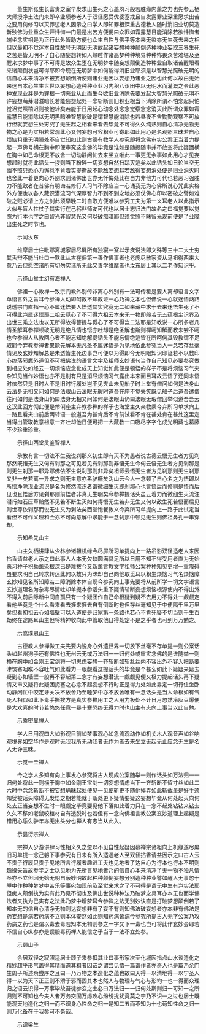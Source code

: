 <!-- { "loadSidebar": true } -->
　　董生斯张生长富贵之室早发求出生死之心盖夙习般若胜缘内薰之力也先参云栖大师授净土法门未即卒业顷参老人于双径愿受优婆塞戒且自发露罪业深重愿求出苦之要用何修习以灭罪愆老人因示之曰学人即知罪根深重古德教人随时消旧业切莫造新殃佛为业重众生开忏悔一门最是出苦方便偈曰众罪如霜露慧日能消除若欲忏悔者端坐念实相是为正行此外皆助方便也众生自性与佛平等本来无染亦无生死去来之相但以最初不觉迷本自性故号无明因无明故起诸妄想种种颠倒造种种业妄取三界生死之苦是皆无明不了自心随妄想转如人熟睡作诸恶梦种种境界种种怖畏众苦难堪及至醒来求梦中事了不可得是故众生堕在无明梦中随妄想颠倒造种种业自取诸苦醒眼看来诸颠倒状岂可得耶即今现在无明梦中如何能得消旧业耶须是以智慧光照破无明的信自心本来清净不被妄想颠倒所使则诸业无因以妄想乃诸业之因也此何以故由无始来迷自本心生生世世以妄想心造种种业业习内积八识田中以无明水而灌溉之令此恶种发现业芽是为罪根一切恶业从此而生今欲旧业消除先要发起大智慧光照破无明不许妄想萌芽潜滋暗长若能妄想起处一念斩断则旧积业根当下消除所谓不怕念起只怕觉迟觉照稍迟则被他转矣若能于日用起心动念处念念觉察念念消灭此所谓众罪如霜露慧日能消除以无明黑暗唯智慧能破是谓智慧能消除也若昼夜不舍勤勤观察不可放行但就妄想生处穷究了无生起之相看来看去毕竟不可得久久纯熟则自心清净无物无物之心是为实相若常观此心又何妄想可容积业可寄耶如此用心是名观照三昧若自心烦恼粗重无明障处不自觉知如此则古德有教学人参究即将念佛审实公案正当着力提起一声佛号横在胸中即便审究这念佛的毕竟是谁如是随提随审并不放空将此疑团横在胸中如己命根更不放舍一切动静闲忙去来坐立唯此一事更无余事如此用心才见妄想起时就将此话头一拶则当下粉碎一切妄想自然扫踪灭迹矣以此话头如日轮当空无幽不照只恐心力懈怠不肯着实提撕故不能敌妄想耳若敌得妄想消处便是旧业消灭时也舍此一着更向心外别求则诸佛出世亦无忏悔处此在自力非他力可代也若恶习强胜力不能敌者在昔佛有明诲若修行人习气不除应当一心诵我无为心佛所说心咒此实格外方便也以各人藏识潜流习气深厚智力不到不到之地必须仗佛心印以密破之譬如难破之贼必请上方之剑此须早晚二时自取方便唯以参究工夫为第一义耳老人以此指示大似与盲人拄杖子其实行在己躬非师友可代也以居士志归法门故名之曰福觉要以觉照为行本也字之曰智光非智慧光又何以破痴暗耶但须觉照不昧智光现前便是了业障出生死之时节也。

　　示闻汝东

　　维摩居士住毗耶离城家居尽屏所有独寝一室以示疾说法即文殊等三十二大士穷其舌辩不能当杜口一默此从古在俗第一善作佛事者也老庞尽散家资从马祖得西来大意乃云但愿空诸所有切勿实诸所无此又善学维摩者也汝东居士其以二老作知识乎。

　　示径山堂主幻有海禅人

　　佛祖一心教禅一致宗门教外别传非离心外别有一法可传秪是要人离却语言文字单悟言外之旨耳今参禅人动即呵教不知教证一心乃禅之本也但佛说一心就迷悟两路说透宗门直指一心不属迷悟要人悟透其实究竟无二如来藏中求于去来迷悟生死了不可得此岂属迷悟耶二祖云觅心了不可得六祖云本来无一物即般若无五蕴根尘识界及出世三乘之法也以无所得故得菩提与觅心了不可得岂二法耶是知教说一心所多者凡情圣解耳参禅顿破无明是绝凡情也悟亦吐却是绝圣解也斯则禅呵知解而教未尝不呵也今参禅人从教回心者不能忘知绝解提话头不能忘情绝迹皆在所呵何其毁教谓不足取耶今弃教参禅者果能先解本无凡圣不属迷悟是为见地依此参究当人一念若存丝毫情见及玄妙知解总是未透皆生死边事岂可便以为得即今无明眼知识印证若不以教印心终落邪魔外道但不可把佛说的语言文字及祖师玄妙语句当作自己知见必要参究做到相应处如经云一切烦恼应念化成无上知觉如此便是顿悟的样子不是将烦恼习气夹杂知见当作妙悟也亦不是别有只是消尽烦恼习气露出本来面目耳故云悟了还同未悟时依然只是旧时人不是旧时行履处岂不见夹山未见船子时上堂有僧问如何是法身山云法身无相又问如何是法眼山云法眼无瑕时道吾在座不觉失笑既见船子后道吾遣僧往问如何是法身山仍曰法身无相又问如何是法眼山仍曰法眼无瑕僧回举似道吾吾云这汉此回方彻此便是伶俐座主弃教参禅的样子也海堂主久亲教乘今弃所习单求向上一路且看夹山前后两转语一般道吾为甚肯后不肯前试看不肯在甚处肯在甚处这里定当得出管取教意祖意一齐吐却他日便可把一大藏教一口吸尽字字化成光明藏也葛藤不少珍重珍重。

　　示径山西堂灵鉴智禅人

　　承教有言一切法不生我说刹那义初生即有灭不为愚者说古德云悟无生者方见刹那然既悟无生又何有刹那之可见若见有刹那则非悟无生今何云悟无生者方见刹那是则无生刹那一耶异耶佛依不生说刹那则非异矣祖师云悟无生者方见刹那则无生刹那又非一矣若离一异求之则无生意亦系驴橛矣沩山云今人一念顿了自心名之为悟即以所悟净除现业流识是名为修然流识者谓微细生灭即刹那心也言悟后而修则是悟而后见也且悟后方见刹那则前悟者非真无生明矣今参禅提话头虽云着力而微细生灭流注潜行如石压草黯然不见若不断生灭如何得悟无生若非无生又何以敌生死若悟而后见则世尊依刹那而说无生又为剩法矣西堂饱餐教义今弃所习单提向上一路于此试定当看但不可作义理和会亦不可向意解中求能于一念刹那中顿见无生则佛祖鼻孔一串穿却。

　　示知希先山主

　　山主久栖讲肆从少林参诸祖机缘今尽屏所习单提向上一路吊影双径适老人来因拈香请益老人示之曰此事人人本无欠缺圆满具足所以日用不知不得受用者直为无始恶习种子积劫薰染根深已是难拔今又新薰言教文字祖师公案种种知见更增一重障碍虽要求明自己转求转远此何以故只为昧却自己向他取觅耳以积生烦恼习气名烦恼障玄妙知见名所知障若二障消除本体自现今参究向上事先要将从前所学一切文字语言玄妙道理名为杂毒尽情吐却单提本参话头重下疑情斩断妄想烦恼根源使内不得出外不得入前后际断中间自孤只有一个疑团作自己命根疑到疑不去用力不得处一觑觑定看他毕竟是个什么看来看去捱来捱去自有倒断时也但存丝毫知见于中便隔千里万里矣但看初祖云心如墙壁可以入道便是归家第一条路也若心不肯死疑不切当则千生百劫终在途路耳山主但将精神收向此中管取他日得处定不是之乎者也可到万万勉之。

　　示嵩璞恩山主

　　古德教人参禅做工夫先要内脱身心外遗世界一切放下丝毫不存单提一则公案话头如赵州狗子还有佛性也无州云无或万法归一一归何处或审实念佛的是谁随举一则横在胸中如金刚王宝剑将一切思虑妄想一齐斩断如斩乱丝内不容出外不容入把断要津筑塞咽喉不容吐气如此看力一眼觑看这提话头的毕竟是个甚么如此下疑疑来疑去疑到心如墙壁一般再不容起第二念才有妄想潜流一觑觑见便又极力提起话头再下疑情又审又疑将此疑团扼塞之心念不起妄想不行时正是得力处如此靠定一切行住坐卧动静闲忙中咬定牙关决不放舍乃至睡梦中亦不放舍唯有一念话头是当人命根如有气死人相似如此下毒手撕挨方是真实参禅用工之人用力极处不计日月忽然冷灰豆爆便是大欢喜的时节若悠悠任意一暴十寒恐终无得力时也山主有志向上事当以此自勉。

　　示乘密显禅人

　　学人日用观四大如影观目前如梦事观心如急流观动作如机关木人观音声如谷响观境界如空华作是观时无我我所无动我者无作为者去来坐立无起无止应念无生是名入无诤三昧。

　　示觉一圭禅人

　　今之学人多知有向上事发心参究将古人现成公案随举一则作话头如万法归一一归何处将此一则横于胸中如金刚王宝剑一切妄想情虑当下一齐斩断不留寸丝如此二六时中念念斩断不被妄想瞒昧起处便见一见便斩更不随他掉弄如此斩截虽是好手须知犹被话头障碍无发悟之期若能就于断处更下疑情要疑这妄想毕竟从何处起灭向何处去正当妄想不生时一眼觑定毕竟要见他下落如此着力只在一念不起处钻钻来钻去久久不移如老鼠咬棺材自有透脱时也若但有一念向佛祖言教公案玄妙道理上起疑是错用心恁么驴年亦无出头分也禅人有志当从此入。

　　示昙衍宗禅人

　　宗禅人少游讲肆习性相义久之忽以不见自性起疑因慕禅宗诸祖向上机缘遂尽屏旧习单提一念己躬下事参究有日未有所入适遇老人至双径拈香请益因示之曰古人云不贵子行履只贵子见地所言行履者趣进工夫也见地者了达自心为行本也行本不明则趣操失旨故参学之士以见地为先所言见地者乃的信自心本来清净了无一物不独凡情圣亦不立但因无始无明自蔽妙明故起种种颠倒妄想分别造种种业譬如醒人无事忽于睡中作种种梦梦中苦乐等事宛如现前及至觉来求之了不可得是谓无中生有岂实法耶但痴人颠倒执为实有此乃见不彻也及佛出世说种种法乃破梦之具耳亦本无也而学佛法者又执为己实有之法此乃梦中增梦耳今参禅之法无别妙诀直是打破梦想颠倒若了知本无的信自心清净无物则达妄想非有了妄不有则知佛法破妄想者亦本非有佛法是药妄想是病若药病不立则本体安然如此则知药病皆病今参究所提古人无字公案乃攻药病之药也是谓以毒去毒若知本无物则参之一字又下一毒也岂可将此作玄妙会耶若不信自心纵参亦是误服毒药禅人能信之乎当于一法不立处参。

　　示顾山子

　　余居双径之寂照适居士顾子来参扣其业曰事形家次至化城因指点山水谈造化之精妙超乎形气盖得其精而遗其粗者因诘之谓尝见悟一篇谓作者亦奇人也是篇乃余门生周子所述余尝序之且曰一乃万物之本造化之蕴也故曰天得一以清地得一以宁圣人得一以为天下正正则不滑于邪而固其本也然人与物理与气心与形均一也一得而众理归之语云识得一万事毕故吾徒参玄之士必曰万法归一一归何处斯则归一可知一之所归则不可知也今夫人者万务交固万虑攻心纷纷扰扰竟莫之宁乃不识一之过也居士既能观天地造化之归一而不识身心性命之归一是知二五而不知为十也苟知性命之归一则万化备在于我矣可不务哉。

　　示谭梁生

